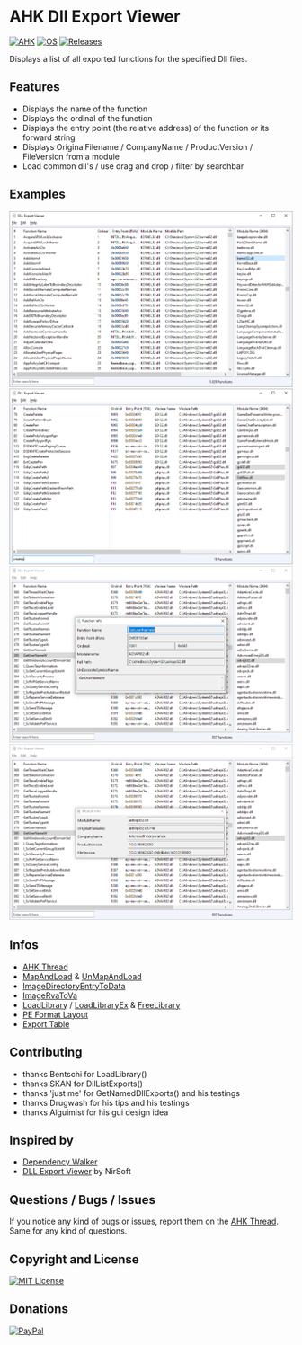 # AHK Dll Export Viewer
[![AHK](https://img.shields.io/badge/ahk-1.1.33.10-C3D69B.svg?style=flat-square)]()
[![OS](https://img.shields.io/badge/os-windows-C3D69B.svg?style=flat-square)]()
[![Releases](https://img.shields.io/github/downloads/jNizM/DllExport/total.svg?style=flat-square&color=95B3D7)](https://github.com/jNizM/DllExport/releases)

Displays a list of all exported functions for the specified Dll files.


## Features
* Displays the name of the function
* Displays the ordinal of the function
* Displays the entry point (the relative address) of the function or its forward string
* Displays OriginalFilename / CompanyName / ProductVersion / FileVersion from a module
* Load common dll's / use drag and drop / filter by searchbar


## Examples
![DllExport](img/DllExport.png)
![DllExport](img/DllExport_2.png)
![DllExport](img/DllExport_3.png)
![DllExport](img/DllExport_4.png)


## Infos
* [AHK Thread](https://autohotkey.com/boards/viewtopic.php?t=34262)
* [MapAndLoad](https://msdn.microsoft.com/en-us/library/ms680353(v=vs.85).aspx) & [UnMapAndLoad](https://msdn.microsoft.com/en-us/library/ms681404(v=vs.85).aspx)
* [ImageDirectoryEntryToData](https://msdn.microsoft.com/en-us/library/ms680148(v=vs.85).aspx)
* [ImageRvaToVa](https://msdn.microsoft.com/en-us/library/ms680218(v=vs.85).aspx)
* [LoadLibrary](https://msdn.microsoft.com/en-us/library/ms684175(v=vs.85).aspx) / [LoadLibraryEx](https://msdn.microsoft.com/en-us/library/ms684179(v=vs.85).aspx) & [FreeLibrary](https://msdn.microsoft.com/en-us/library/ms683152(v=vs.85).aspx)
* [PE Format Layout](https://drive.google.com/file/d/0B3_wGJkuWLytbnIxY1J5WUs4MEk/view)
* [Export Table](https://win32assembly.programminghorizon.com/pe-tut7.html)


## Contributing
* thanks Bentschi for LoadLibrary()
* thanks SKAN for DllListExports()
* thanks 'just me' for GetNamedDllExports() and his testings
* thanks Drugwash for his tips and his testings
* thanks Alguimist for his gui design idea


## Inspired by
* [Dependency Walker](http://www.dependencywalker.com/)
* [DLL Export Viewer](http://www.nirsoft.net/utils/dll_export_viewer.html) by NirSoft


## Questions / Bugs / Issues
If you notice any kind of bugs or issues, report them on the [AHK Thread](https://autohotkey.com/boards/viewtopic.php?t=34262). Same for any kind of questions.


## Copyright and License
[![MIT License](https://img.shields.io/github/license/jNizM/DllExport.svg?style=flat-square&color=C3D69B)](LICENSE)


## Donations
[![PayPal](https://img.shields.io/badge/paypal-donate-B2A2C7.svg?style=flat-square)](https://www.paypal.me/smithz)